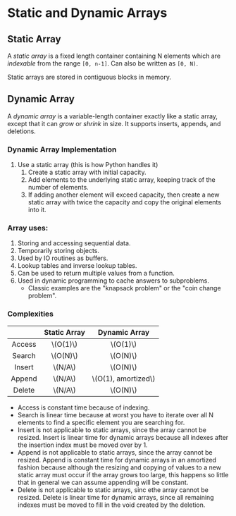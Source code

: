 # Static and Dynamic Arrays

## Static Array
A *static array* is a fixed length container containing N elements which are
*indexable* from the range `[0, n-1]`.  Can also be written as `[0, N)`.

Static arrays are stored in contiguous blocks in memory.

## Dynamic Array
A *dynamic array* is a variable-length container exactly like a static array,
except that it can *grow* or *shrink* in size.  It supports inserts, appends,
and deletions.

### Dynamic Array Implementation
1. Use a static array (this is how Python handles it)
    1. Create a static array with initial capacity.
    1. Add elements to the underlying static array, keeping track of the number
       of elements.
    1. If adding another element will exceed capacity, then create a new static
       array with twice the capacity and copy the original elements into it.


### Array uses:
1. Storing and accessing sequential data.
1. Temporarily storing objects.
1. Used by IO routines as buffers.
1. Lookup tables and inverse lookup tables.
1. Can be used to return multiple values from a function.
1. Used in dynamic programming to cache answers to subproblems.
    * Classic examples are the "knapsack problem" or the "coin change problem".

### Complexities
| | Static Array | Dynamic Array |
|:---:|:---:|:---:|
|Access|\\(O(1)\\)|\\(O(1)\\)|
|Search|\\(O(N)\\)|\\(O(N)\\)|
|Insert|\\(N/A\\)|\\(O(N)\\)|
|Append|\\(N/A\\)|\\(O(1), amortized\\)|
|Delete|\\(N/A\\)|\\(O(N)\\)|

* Access is constant time because of indexing.
* Search is linear time because at worst you have to iterate over all N
  elements to find a specific element you are searching for.
* Insert is not applicable to static arrays, since the array cannot be resized.
  Insert is linear time for dynamic arrays because all indexes after the
  insertion index must be moved over by 1.
* Append is not applicable to static arrays, since the array cannot be resized.
  Append is constant time for dynamic arrays in an amortized fashion because
  although the resizing and copying of values to a new static array must occur
  if the array grows too large, this happens so little that in general we can
  assume appending will be constant.
* Delete is not applicable to static arrays, sinc ethe array cannot be resized.
  Delete is linear time for dynamic arrays, since all remaining indexes must be
  moved to fill in the void created by the deletion.
